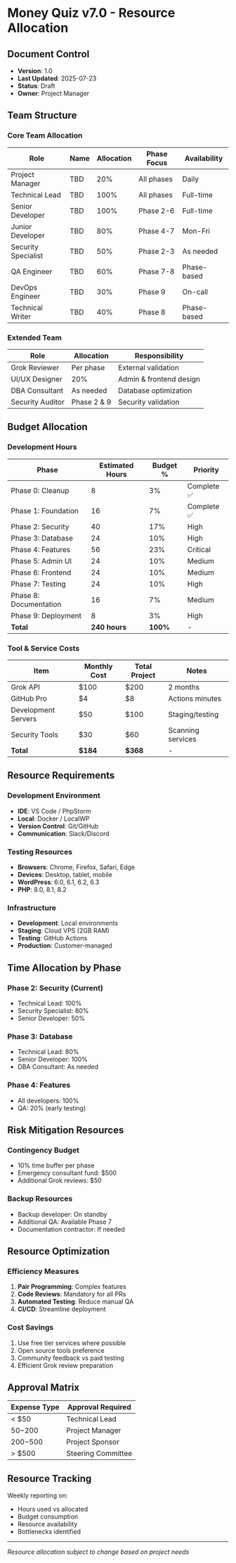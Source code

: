# Money Quiz v7.0 - Resource Allocation

## Document Control
- **Version**: 1.0
- **Last Updated**: 2025-07-23
- **Status**: Draft
- **Owner**: Project Manager

## Team Structure

### Core Team Allocation

| Role | Name | Allocation | Phase Focus | Availability |
|------|------|------------|-------------|--------------|
| Project Manager | TBD | 20% | All phases | Daily |
| Technical Lead | TBD | 100% | All phases | Full-time |
| Senior Developer | TBD | 100% | Phase 2-6 | Full-time |
| Junior Developer | TBD | 80% | Phase 4-7 | Mon-Fri |
| Security Specialist | TBD | 50% | Phase 2-3 | As needed |
| QA Engineer | TBD | 60% | Phase 7-8 | Phase-based |
| DevOps Engineer | TBD | 30% | Phase 9 | On-call |
| Technical Writer | TBD | 40% | Phase 8 | Phase-based |

### Extended Team

| Role | Allocation | Responsibility |
|------|------------|----------------|
| Grok Reviewer | Per phase | External validation |
| UI/UX Designer | 20% | Admin & frontend design |
| DBA Consultant | As needed | Database optimization |
| Security Auditor | Phase 2 & 9 | Security validation |

## Budget Allocation

### Development Hours

| Phase | Estimated Hours | Budget % | Priority |
|-------|----------------|----------|----------|
| Phase 0: Cleanup | 8 | 3% | Complete ✅ |
| Phase 1: Foundation | 16 | 7% | Complete ✅ |
| Phase 2: Security | 40 | 17% | High |
| Phase 3: Database | 24 | 10% | High |
| Phase 4: Features | 56 | 23% | Critical |
| Phase 5: Admin UI | 24 | 10% | Medium |
| Phase 6: Frontend | 24 | 10% | Medium |
| Phase 7: Testing | 24 | 10% | High |
| Phase 8: Documentation | 16 | 7% | Medium |
| Phase 9: Deployment | 8 | 3% | High |
| **Total** | **240 hours** | **100%** | - |

### Tool & Service Costs

| Item | Monthly Cost | Total Project | Notes |
|------|--------------|---------------|-------|
| Grok API | $100 | $200 | 2 months |
| GitHub Pro | $4 | $8 | Actions minutes |
| Development Servers | $50 | $100 | Staging/testing |
| Security Tools | $30 | $60 | Scanning services |
| **Total** | **$184** | **$368** | - |

## Resource Requirements

### Development Environment
- **IDE**: VS Code / PhpStorm
- **Local**: Docker / LocalWP
- **Version Control**: Git/GitHub
- **Communication**: Slack/Discord

### Testing Resources
- **Browsers**: Chrome, Firefox, Safari, Edge
- **Devices**: Desktop, tablet, mobile
- **WordPress**: 6.0, 6.1, 6.2, 6.3
- **PHP**: 8.0, 8.1, 8.2

### Infrastructure
- **Development**: Local environments
- **Staging**: Cloud VPS (2GB RAM)
- **Testing**: GitHub Actions
- **Production**: Customer-managed

## Time Allocation by Phase

### Phase 2: Security (Current)
- Technical Lead: 100%
- Security Specialist: 80%
- Senior Developer: 50%

### Phase 3: Database
- Technical Lead: 80%
- Senior Developer: 100%
- DBA Consultant: As needed

### Phase 4: Features
- All developers: 100%
- QA: 20% (early testing)

## Risk Mitigation Resources

### Contingency Budget
- 10% time buffer per phase
- Emergency consultant fund: $500
- Additional Grok reviews: $50

### Backup Resources
- Backup developer: On standby
- Additional QA: Available Phase 7
- Documentation contractor: If needed

## Resource Optimization

### Efficiency Measures
1. **Pair Programming**: Complex features
2. **Code Reviews**: Mandatory for all PRs
3. **Automated Testing**: Reduce manual QA
4. **CI/CD**: Streamline deployment

### Cost Savings
1. Use free tier services where possible
2. Open source tools preference
3. Community feedback vs paid testing
4. Efficient Grok review preparation

## Approval Matrix

| Expense Type | Approval Required |
|--------------|-------------------|
| < $50 | Technical Lead |
| $50-$200 | Project Manager |
| $200-$500 | Project Sponsor |
| > $500 | Steering Committee |

## Resource Tracking

Weekly reporting on:
- Hours used vs allocated
- Budget consumption
- Resource availability
- Bottlenecks identified

---
*Resource allocation subject to change based on project needs*